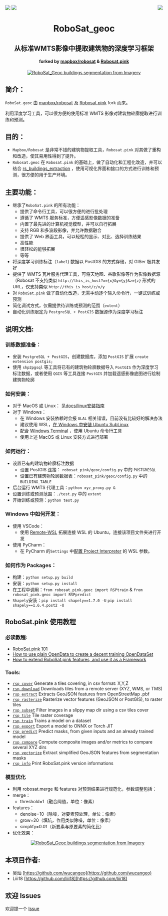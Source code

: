 <a href="https://twitter.com/RobosatPink"><img src="https://img.shields.io/badge/Follow-%40RoboSatPink-ff69b4.svg" /></a> <a href="https://gitter.im/RoboSatPink/community"><img src="https://img.shields.io/gitter/room/robosatpink/community.svg?color=ff69b4&style=popout" /></a> <a href="https://pepy.tech/project/robosat.pink"><img src="https://pepy.tech/badge/robosat-pink/month" align="right" /></a>

<h1 align='center'>RoboSat_geoc</h1>
<h2 align='center'>从标准WMTS影像中提取建筑物的深度学习框架</h2>
<h4 align='center'>forked by <a href="https://github.com/datapink/robosat.pink" >mapbox/robosat</a> & <a href="https://github.com/datapink/robosat.pink" >Robosat.pink</a></h4>
<p align=center>
  <a href="https://github.com/geocompass/robosat_geoc"><img src="https://raw.githubusercontent.com/geocompass/robosat_geoc/master/docs/img/readme/top_example.jpeg" alt="RoboSat_Geoc buildings segmentation from Imagery" /></a>
</p>

## 简介：

`RoboSat.geoc` 由 [mapbox/robosat](https://github.com/mapbox/robosat) 及 [Robosat.pink](https://github.com/datapink/robosat.pink) fork 而来。

利用深度学习工具，可以很方便的使用标准 WMTS 影像对建筑物轮廓提取进行训练和预测。

## 目的：

- `Mapbox/Robosat` 是非常不错的建筑物提取工具，`Robosat.pink` 对其做了重构和改造，使其易用性得到了提升。
- `Robosat.geoc` 在 `Robosat.pink` 的基础上，做了自动化和工程化改造，并可以结合 [rs_buildings_extraction](https://github.com/geocompass/rs_buildings_extraction) ，使用可视化界面和接口的方式进行训练和预测，很方便的用于生产环境。

## 主要功能：

- 继承了`RoboSat.pink` 的所有功能：
  - 提供了命令行工具，可以很方便的进行批处理
  - 遵循了 WMTS 服务标准，方便遥感影像数据的准备
  - 内置了最先进的计算机视觉模型，并可以自行拓展
  - 支持 RGB 和多波段影像，并允许数据融合
  - 提供了 Web 界面工具，可以轻松的显示、对比、选择训练结果
  - 高性能
  - 很轻松的能够拓展
  - 等等
- 将深度学习训练标注（`label`) 数据以 PostGIS 的方式存储，对 GISer 极其友好
- 提供了 WMTS 瓦片服务代理工具，可将天地图、谷歌影像等作为影像数据源（Robosat 不支持类似 `http://this_is_host?x={x}&y={y}&z={z}` 形式的 URL，仅支持类似 `http://this_is_host/z/x/y`
- 对 `RoboSat.pink` 做了自动化改造，无需手动逐个输入命令行，一键式训练或预测
- 简化调试方式，仅需提供待训练或预测的范围（`extent`）
- 自动化训练限定为 `PostgreSQL + PostGIS` 数据源作为深度学习标注

## 说明文档:

### 训练数据准备：

- 安装 `PostgreSQL + PostGIS`，创建数据库，添加 `PostGIS` 扩展 `create extension postgis;`
- 使用 `shp2pgsql` 等工具将已有的建筑物轮廓数据导入 `PostGIS` 作为深度学习标注数据，或者使用 `QGIS` 等工具连接 `PostGIS` 并加载遥感影像底图进行绘制建筑物轮廓

### 如何安装：

- 对于 MacOS 或 Linux：
  见[docs/linux安装指南](https://github.com/geocompass/robosat_geoc/blob/master/docs/Linux安装指南.md)
- 对于 Windows：
  - 在 Windows 安装依赖时会报 `GLAL` 相关错误，目前没有比较好的解决办法
  - 建议使用 WSL，[在 Windows 中安装 Ubuntu SubLinux](https://docs.microsoft.com/zh-cn/windows/wsl/install-win10)
  - 配合 [Windows Terminal](https://www.microsoft.com/zh-cn/p/windows-terminal-preview/9n0dx20hk701) ，使用 Ubuntu 命令行工具
  - 使用上述 MacOS 或 Linux 安装方式进行部署

### 如何运行：

- 设置已有的建筑物轮廓标注数据
  - 设置 PostGIS 连接： `robosat_pink/geoc/config.py` 中的 `POSTGRESQL`
  - 设置已有建筑物轮廓数据表：`robosat_pink/geoc/config.py` 中的 `BUILDING_TABLE`
- 后台运行 WMTS 代理工具：`python xyz_proxy.py &`
- 设置训练或预测范围：`./test.py` 中的 `extent`
- 开始训练或预测：`python test.py`

### Windows 中如何开发：

- 使用 VSCode：
  - 使用 [Remote-WSL](https://marketplace.visualstudio.com/items?itemName=ms-vscode-remote.remote-wsl) 拓展连接 WSL 的 Ubuntu，连接该项目文件夹进行开发
- 使用 PyCharm：
  - 在 PyCharm 的`Settings` 中[配置 Project Interpreter](https://www.jetbrains.com/help/pycharm/using-wsl-as-a-remote-interpreter.html) 的 WSL 参数。

### 如何作为 Packages：

- 构建：`python setup.py build`
- 安装：`python setup.py install`
- 在工程中调用：`from robosat_pink.geoc import RSPtrain` & `from robosat_pink.geoc import RSPpredict`
- `Shapely`安装：`pip install shapely==1.7.0 -U` `pip install shapely==1.6.4.post2 -U`

## RoboSat.pink 使用教程

### 必读教程:

- <a href="https://github.com/datapink/robosat.pink/tree/master/docs/101.md">RoboSat.pink 101</a>
- <a href="https://github.com/datapink/robosat.pink/tree/master/docs/from_opendata_to_opendataset.md">How to use plain OpenData to create a decent training OpenDataSet</a>
- <a href="https://github.com/datapink/robosat.pink/tree/master/docs/extensibility_by_design.md">How to extend RoboSat.pink features, and use it as a Framework</a>

### Tools:

- <a href="https://github.com/geocompass/robosat_geoc/tree/master/docs/tools.md#rsp-cover">`rsp cover`</a> Generate a tiles covering, in csv format: X,Y,Z
- <a href="https://github.com/geocompass/robosat_geoc/tree/master/docs/tools.md#rsp-download">`rsp download`</a> Downloads tiles from a remote server (XYZ, WMS, or TMS)
- <a href="https://github.com/geocompass/robosat_geoc/tree/master/docs/tools.md#rsp-extract">`rsp extract`</a> Extracts GeoJSON features from OpenStreetMap .pbf
- <a href="https://github.com/geocompass/robosat_geoc/tree/master/docs/tools.md#rsp-rasterize">`rsp rasterize`</a> Rasterize vector features (GeoJSON or PostGIS), to raster tiles
- <a href="https://github.com/geocompass/robosat_geoc/tree/master/docs/tools.md#rsp-subset">`rsp subset`</a> Filter images in a slippy map dir using a csv tiles cover
- <a href="https://github.com/geocompass/robosat_geoc/tree/master/docs/tools.md#rsp-tile">`rsp tile`</a> Tile raster coverage
- <a href="https://github.com/geocompass/robosat_geoc/tree/master/docs/tools.md#rsp-train">`rsp train`</a> Trains a model on a dataset
- <a href="https://github.com/geocompass/robosat_geoc/tree/master/docs/tools.md#rsp-export">`rsp export`</a> Export a model to ONNX or Torch JIT
- <a href="https://github.com/geocompass/robosat_geoc/tree/master/docs/tools.md#rsp-predict">`rsp predict`</a> Predict masks, from given inputs and an already trained model
- <a href="https://github.com/geocompass/robosat_geoc/tree/master/docs/tools.md#rsp-compare">`rsp compare`</a> Compute composite images and/or metrics to compare several XYZ dirs
- <a href="https://github.com/geocompass/robosat_geoc/tree/master/docs/tools.md#rsp-vectorize">`rsp vectorize`</a> Extract simplified GeoJSON features from segmentation masks
- <a href="https://github.com/geocompass/robosat_geoc/tree/master/docs/tools.md#rsp-info">`rsp info`</a> Print RoboSat.pink version informations

### 模型优化

- 利用 robosat.merge 和 features 对预测结果进行规范化，参数调整包括：
- merge：
  - threshold=1（融合阈值，单位：像素）
- features：
  - denoise=10（除噪，对要素预处理，单位：像素）
  - grow=20（填坑，作用类似除噪，单位：像素）
  - simplify=0.01（新要素与原要素的简化比）
- 优化效果：
  <p align=center>
    <a href="https://github.com/geocompass/robosat_geoc"><img src="https://github.com/geocompass/robosat_geoc/blob/master/docs/img/readme/%E6%A8%A1%E5%9E%8B%E4%BC%98%E5%8C%96.png" alt="RoboSat_Geoc buildings segmentation from Imagery" /></a>
  </p>

## 本项目作者:

- 吴灿 [https://github.com/wucangeo](https://github.com/wucangeo)
- Liii18 [https://github.com/liii18](https://github.com/liii18)

## 欢迎 Issues

欢迎提一个 [Issue](https://github.com/geocompass/robosat_geoc/issues)
